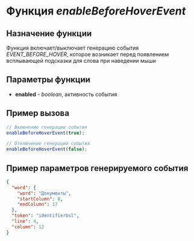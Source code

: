# Функция *enableBeforeHoverEvent*
## Назначение функции
Функция включает/выключает генерацию события *EVENT_BEFORE_HOVER*, которое возникает перед появлением всплывающей подсказки для слова при наведении мыши

## Параметры функции
* **enabled** - *boolean*, активность события

## Пример вызова
```javascript
// Включение генерации события
enableBeforeHoverEvent(true);

// Отключение генерации события
enableBeforeHoverEvent(false);
```

## Пример параметров генерируемого события
```json
{
  "word": {
    "word": "Документы",
    "startColumn": 8,
    "endColumn": 17
  },
  "token": "identifierbsl",
  "line": 4,
  "column": 12
}
```